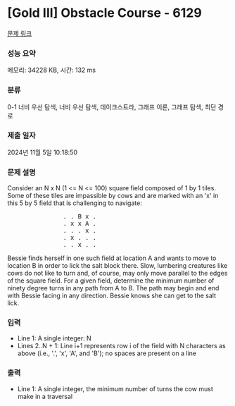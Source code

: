 # [Gold III] Obstacle Course - 6129 

[문제 링크](https://www.acmicpc.net/problem/6129) 

### 성능 요약

메모리: 34228 KB, 시간: 132 ms

### 분류

0-1 너비 우선 탐색, 너비 우선 탐색, 데이크스트라, 그래프 이론, 그래프 탐색, 최단 경로

### 제출 일자

2024년 11월 5일 10:18:50

### 문제 설명

<p>Consider an N x N (1 <= N <= 100) square field composed of 1 by 1 tiles. Some of these tiles are impassible by cows and are marked with an 'x' in this 5 by 5 field that is challenging to navigate:</p>

<pre>               . . B x .
               . x x A .
               . . . x .
               . x . . .
               . . x . .</pre>

<p>Bessie finds herself in one such field at location A and wants to move to location B in order to lick the salt block there.  Slow, lumbering creatures like cows do not like to turn and, of course, may only move parallel to the edges of the square field. For a given field, determine the minimum number of ninety degree turns in any path from A to B. The path may begin and end with Bessie facing in any direction. Bessie knows she can get to the salt lick.</p>

### 입력 

 <ul>
	<li>Line 1: A single integer: N</li>
	<li>Lines 2..N + 1: Line i+1 represents row i of the field with N characters as above (i.e., '.', 'x', 'A', and 'B'); no spaces are present on a line</li>
</ul>

<p> </p>

### 출력 

 <ul>
	<li>Line 1: A single integer, the minimum number of turns the cow must make in a traversal</li>
</ul>

